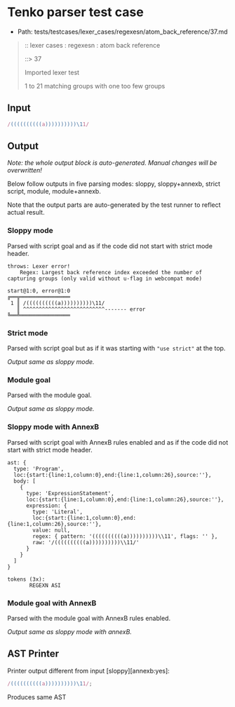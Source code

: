 # Tenko parser test case

- Path: tests/testcases/lexer_cases/regexesn/atom_back_reference/37.md

> :: lexer cases : regexesn : atom back reference
>
> ::> 37
>
> Imported lexer test
>
> 1 to 21 matching groups with one too few groups

## Input

`````js
/((((((((((a))))))))))\11/
`````

## Output

_Note: the whole output block is auto-generated. Manual changes will be overwritten!_

Below follow outputs in five parsing modes: sloppy, sloppy+annexb, strict script, module, module+annexb.

Note that the output parts are auto-generated by the test runner to reflect actual result.

### Sloppy mode

Parsed with script goal and as if the code did not start with strict mode header.

`````
throws: Lexer error!
    Regex: Largest back reference index exceeded the number of capturing groups (only valid without u-flag in webcompat mode)

start@1:0, error@1:0
╔══╦════════════════
 1 ║ /((((((((((a))))))))))\11/
   ║ ^^^^^^^^^^^^^^^^^^^^^^^^^^------- error
╚══╩════════════════

`````

### Strict mode

Parsed with script goal but as if it was starting with `"use strict"` at the top.

_Output same as sloppy mode._

### Module goal

Parsed with the module goal.

_Output same as sloppy mode._

### Sloppy mode with AnnexB

Parsed with script goal with AnnexB rules enabled and as if the code did not start with strict mode header.

`````
ast: {
  type: 'Program',
  loc:{start:{line:1,column:0},end:{line:1,column:26},source:''},
  body: [
    {
      type: 'ExpressionStatement',
      loc:{start:{line:1,column:0},end:{line:1,column:26},source:''},
      expression: {
        type: 'Literal',
        loc:{start:{line:1,column:0},end:{line:1,column:26},source:''},
        value: null,
        regex: { pattern: '((((((((((a))))))))))\\11', flags: '' },
        raw: '/((((((((((a))))))))))\\11/'
      }
    }
  ]
}

tokens (3x):
       REGEXN ASI
`````

### Module goal with AnnexB

Parsed with the module goal with AnnexB rules enabled.

_Output same as sloppy mode with annexB._

## AST Printer

Printer output different from input [sloppy][annexb:yes]:

````js
/((((((((((a))))))))))\11/;
````

Produces same AST
